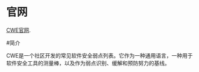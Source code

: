 # 官网

[CWE官网](http://cwe.mitre.org).

#简介

CWE是一个社区开发的常见软件安全弱点列表。它作为一种通用语言，一种用于软件安全工具的测量棒，以及作为弱点识别、缓解和预防努力的基线。
